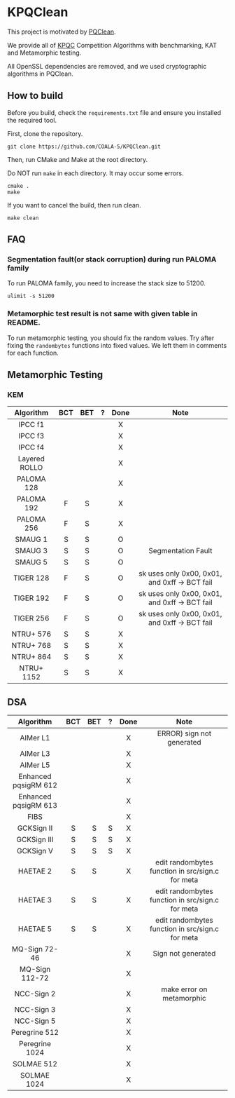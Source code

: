 # KPQClean

This project is motivated by [PQClean](https://github.com/PQClean/PQClean).

We provide all of [KPQC](https://www.kpqc.or.kr/competition.html) Competition Algorithms with benchmarking, KAT and Metamorphic testing.

All OpenSSL dependencies are removed, and we used cryptographic algorithms in PQClean.

## How to build
Before you build, check the ```requirements.txt``` file and ensure you installed the required tool.

First, clone the repository.
```
git clone https://github.com/COALA-5/KPQClean.git
```

Then, run CMake and Make at the root directory.

Do NOT run ```make``` in each directory. It may occur some errors.
```
cmake .
make
```

If you want to cancel the build, then run clean.
```
make clean
```

## FAQ
### Segmentation fault(or stack corruption) during run PALOMA family
To run PALOMA family, you need to increase the stack size to 51200.
```
ulimit -s 51200
```

### Metamorphic test result is not same with given table in README.
To run metamorphic testing, you should fix the random values.
Try after fixing the ```randombytes``` functions into fixed values. We left them in comments for each function.

## Metamorphic Testing
### KEM
|Algorithm|BCT|BET|?|Done|Note|
|:---:|:---:|:---:|:---:|:---:|:---:|
|IPCC f1||||X||
|IPCC f3||||X||
|IPCC f4||||X||
|Layered ROLLO||||X||
|PALOMA 128||||X||
|PALOMA 192|F|S||X||
|PALOMA 256|F|S||X||
|SMAUG 1|S|S||O||
|SMAUG 3|S|S||O|Segmentation Fault|
|SMAUG 5|S|S||O||
|TIGER 128|F|S||O|sk uses only 0x00, 0x01, and 0xff -> BCT fail|
|TIGER 192|F|S||O|sk uses only 0x00, 0x01, and 0xff -> BCT fail|
|TIGER 256|F|S||O|sk uses only 0x00, 0x01, and 0xff -> BCT fail|
|NTRU+ 576|S|S||X||
|NTRU+ 768|S|S||X||
|NTRU+ 864|S|S||X||
|NTRU+ 1152|S|S||X||

## DSA
|Algorithm|BCT|BET|?|Done|Note|
|:---:|:---:|:---:|:---:|:---:|:---:|
|AIMer L1||||X|ERROR) sign not generated|
|AIMer L3||||X||
|AIMer L5||||X||
|Enhanced pqsigRM 612||||X||
|Enhanced pqsigRM 613||||X||
|FIBS||||X||
|GCKSign II|S|S|S|X||
|GCKSign III|S|S|S|X||
|GCKSign V|S|S|S|X||
|HAETAE 2|S|S||X|edit randombytes function in src/sign.c for meta|
|HAETAE 3|S|S||X|edit randombytes function in src/sign.c for meta|
|HAETAE 5|S|S||X|edit randombytes function in src/sign.c for meta|
|MQ-Sign 72-46||||X|Sign not generated|
|MQ-Sign 112-72||||X||
|NCC-Sign 2||||X|make error on metamorphic|
|NCC-Sign 3||||X||
|NCC-Sign 5||||X||
|Peregrine 512||||X||
|Peregrine 1024||||X||
|SOLMAE 512||||X||
|SOLMAE 1024||||X||



